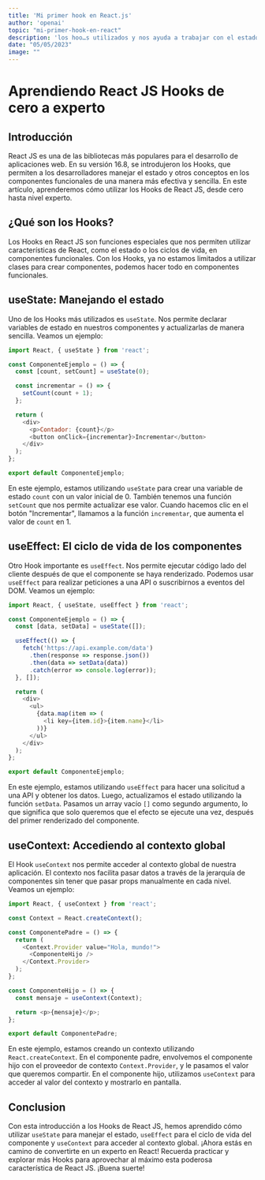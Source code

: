 ```yaml
---
title: 'Mi primer hook en React.js'
author: 'openai'
topic: "mi-primer-hook-en-react"
description: 'los hoo…s utilizados y nos ayuda a trabajar con el estado'
date: "05/05/2023"
image: ""
---
```

# Aprendiendo React JS Hooks de cero a experto

## Introducción

React JS es una de las bibliotecas más populares para el desarrollo de aplicaciones web. En su versión 16.8, se introdujeron los Hooks, que permiten a los desarrolladores manejar el estado y otros conceptos en los componentes funcionales de una manera más efectiva y sencilla. En este artículo, aprenderemos cómo utilizar los Hooks de React JS, desde cero hasta nivel experto.

## ¿Qué son los Hooks?

Los Hooks en React JS son funciones especiales que nos permiten utilizar características de React, como el estado o los ciclos de vida, en componentes funcionales. Con los Hooks, ya no estamos limitados a utilizar clases para crear componentes, podemos hacer todo en componentes funcionales.

## useState: Manejando el estado

Uno de los Hooks más utilizados es `useState`. Nos permite declarar variables de estado en nuestros componentes y actualizarlas de manera sencilla. Veamos un ejemplo:

```javascript
import React, { useState } from 'react';

const ComponenteEjemplo = () => {
  const [count, setCount] = useState(0);

  const incrementar = () => {
    setCount(count + 1);
  };

  return (
    <div>
      <p>Contador: {count}</p>
      <button onClick={incrementar}>Incrementar</button>
    </div>
  );
};

export default ComponenteEjemplo;
```

En este ejemplo, estamos utilizando `useState` para crear una variable de estado `count` con un valor inicial de 0. También tenemos una función `setCount` que nos permite actualizar ese valor. Cuando hacemos clic en el botón "Incrementar", llamamos a la función `incrementar`, que aumenta el valor de `count` en 1.

## useEffect: El ciclo de vida de los componentes

Otro Hook importante es `useEffect`. Nos permite ejecutar código lado del cliente después de que el componente se haya renderizado. Podemos usar `useEffect` para realizar peticiones a una API o suscribirnos a eventos del DOM. Veamos un ejemplo:

```javascript
import React, { useState, useEffect } from 'react';

const ComponenteEjemplo = () => {
  const [data, setData] = useState([]);

  useEffect(() => {
    fetch('https://api.example.com/data')
      .then(response => response.json())
      .then(data => setData(data))
      .catch(error => console.log(error));
  }, []);

  return (
    <div>
      <ul>
        {data.map(item => (
          <li key={item.id}>{item.name}</li>
        ))}
      </ul>
    </div>
  );
};

export default ComponenteEjemplo;
```

En este ejemplo, estamos utilizando `useEffect` para hacer una solicitud a una API y obtener los datos. Luego, actualizamos el estado utilizando la función `setData`. Pasamos un array vacío `[]` como segundo argumento, lo que significa que solo queremos que el efecto se ejecute una vez, después del primer renderizado del componente.

## useContext: Accediendo al contexto global

El Hook `useContext` nos permite acceder al contexto global de nuestra aplicación. El contexto nos facilita pasar datos a través de la jerarquía de componentes sin tener que pasar props manualmente en cada nivel. Veamos un ejemplo:

```javascript
import React, { useContext } from 'react';

const Context = React.createContext();

const ComponentePadre = () => {
  return (
    <Context.Provider value="Hola, mundo!">
      <ComponenteHijo />
    </Context.Provider>
  );
};

const ComponenteHijo = () => {
  const mensaje = useContext(Context);

  return <p>{mensaje}</p>;
};

export default ComponentePadre;
```

En este ejemplo, estamos creando un contexto utilizando `React.createContext`. En el componente padre, envolvemos el componente hijo con el proveedor de contexto `Context.Provider`, y le pasamos el valor que queremos compartir. En el componente hijo, utilizamos `useContext` para acceder al valor del contexto y mostrarlo en pantalla.

## Conclusion

Con esta introducción a los Hooks de React JS, hemos aprendido cómo utilizar `useState` para manejar el estado, `useEffect` para el ciclo de vida del componente y `useContext` para acceder al contexto global. ¡Ahora estás en camino de convertirte en un experto en React! Recuerda practicar y explorar más Hooks para aprovechar al máximo esta poderosa característica de React JS. ¡Buena suerte!